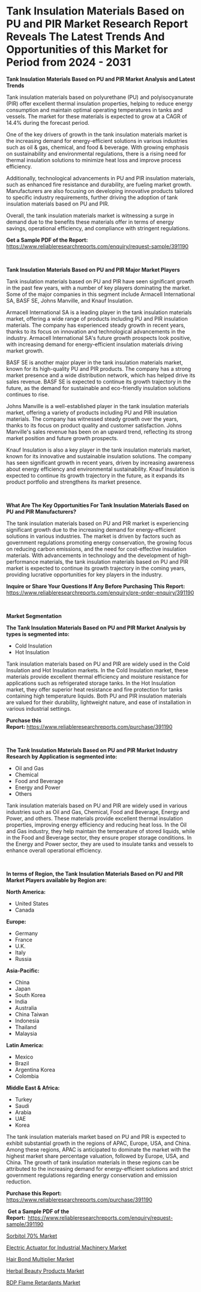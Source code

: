 <p><h1>Tank Insulation Materials Based on PU and PIR Market Research Report Reveals The Latest Trends And Opportunities of this Market for Period from 2024 - 2031</h1></p><p><strong>Tank Insulation Materials Based on PU and PIR Market Analysis and Latest Trends</strong></p>
<p><p>Tank insulation materials based on polyurethane (PU) and polyisocyanurate (PIR) offer excellent thermal insulation properties, helping to reduce energy consumption and maintain optimal operating temperatures in tanks and vessels. The market for these materials is expected to grow at a CAGR of 14.4% during the forecast period.</p><p>One of the key drivers of growth in the tank insulation materials market is the increasing demand for energy-efficient solutions in various industries such as oil & gas, chemical, and food & beverage. With growing emphasis on sustainability and environmental regulations, there is a rising need for thermal insulation solutions to minimize heat loss and improve process efficiency.</p><p>Additionally, technological advancements in PU and PIR insulation materials, such as enhanced fire resistance and durability, are fueling market growth. Manufacturers are also focusing on developing innovative products tailored to specific industry requirements, further driving the adoption of tank insulation materials based on PU and PIR.</p><p>Overall, the tank insulation materials market is witnessing a surge in demand due to the benefits these materials offer in terms of energy savings, operational efficiency, and compliance with stringent regulations.</p></p>
<p><strong>Get a Sample PDF of the Report:&nbsp;</strong> <a href="https://www.reliableresearchreports.com/enquiry/request-sample/391190">https://www.reliableresearchreports.com/enquiry/request-sample/391190</a></p>
<p>&nbsp;</p>
<p><strong>Tank Insulation Materials Based on PU and PIR Major Market Players</strong></p>
<p><p>Tank insulation materials based on PU and PIR have seen significant growth in the past few years, with a number of key players dominating the market. Some of the major companies in this segment include Armacell International SA, BASF SE, Johns Manville, and Knauf Insulation.</p><p>Armacell International SA is a leading player in the tank insulation materials market, offering a wide range of products including PU and PIR insulation materials. The company has experienced steady growth in recent years, thanks to its focus on innovation and technological advancements in the industry. Armacell International SA's future growth prospects look positive, with increasing demand for energy-efficient insulation materials driving market growth.</p><p>BASF SE is another major player in the tank insulation materials market, known for its high-quality PU and PIR products. The company has a strong market presence and a wide distribution network, which has helped drive its sales revenue. BASF SE is expected to continue its growth trajectory in the future, as the demand for sustainable and eco-friendly insulation solutions continues to rise.</p><p>Johns Manville is a well-established player in the tank insulation materials market, offering a variety of products including PU and PIR insulation materials. The company has witnessed steady growth over the years, thanks to its focus on product quality and customer satisfaction. Johns Manville's sales revenue has been on an upward trend, reflecting its strong market position and future growth prospects.</p><p>Knauf Insulation is also a key player in the tank insulation materials market, known for its innovative and sustainable insulation solutions. The company has seen significant growth in recent years, driven by increasing awareness about energy efficiency and environmental sustainability. Knauf Insulation is expected to continue its growth trajectory in the future, as it expands its product portfolio and strengthens its market presence.</p></p>
<p>&nbsp;</p>
<p><strong>What Are The Key Opportunities For Tank Insulation Materials Based on PU and PIR Manufacturers?</strong></p>
<p><p>The tank insulation materials based on PU and PIR market is experiencing significant growth due to the increasing demand for energy-efficient solutions in various industries. The market is driven by factors such as government regulations promoting energy conservation, the growing focus on reducing carbon emissions, and the need for cost-effective insulation materials. With advancements in technology and the development of high-performance materials, the tank insulation materials based on PU and PIR market is expected to continue its growth trajectory in the coming years, providing lucrative opportunities for key players in the industry.</p></p>
<p><strong>Inquire or Share Your Questions If Any Before Purchasing This Report:</strong> <a href="https://www.reliableresearchreports.com/enquiry/pre-order-enquiry/391190">https://www.reliableresearchreports.com/enquiry/pre-order-enquiry/391190</a></p>
<p>&nbsp;</p>
<p><strong>Market Segmentation</strong></p>
<p><strong>The Tank Insulation Materials Based on PU and PIR Market Analysis by types is segmented into:</strong></p>
<p><ul><li>Cold Insulation</li><li>Hot Insulation</li></ul></p>
<p><p>Tank insulation materials based on PU and PIR are widely used in the Cold Insulation and Hot Insulation markets. In the Cold Insulation market, these materials provide excellent thermal efficiency and moisture resistance for applications such as refrigerated storage tanks. In the Hot Insulation market, they offer superior heat resistance and fire protection for tanks containing high temperature liquids. Both PU and PIR insulation materials are valued for their durability, lightweight nature, and ease of installation in various industrial settings.</p></p>
<p><strong>Purchase this Report:&nbsp;</strong><a href="https://www.reliableresearchreports.com/purchase/391190">https://www.reliableresearchreports.com/purchase/391190</a></p>
<p>&nbsp;</p>
<p><strong>The Tank Insulation Materials Based on PU and PIR Market Industry Research by Application is segmented into:</strong></p>
<p><ul><li>Oil and Gas</li><li>Chemical</li><li>Food and Beverage</li><li>Energy and Power</li><li>Others</li></ul></p>
<p><p>Tank insulation materials based on PU and PIR are widely used in various industries such as Oil and Gas, Chemical, Food and Beverage, Energy and Power, and others. These materials provide excellent thermal insulation properties, improving energy efficiency and reducing heat loss. In the Oil and Gas industry, they help maintain the temperature of stored liquids, while in the Food and Beverage sector, they ensure proper storage conditions. In the Energy and Power sector, they are used to insulate tanks and vessels to enhance overall operational efficiency.</p></p>
<p>&nbsp;</p>
<p><strong>In terms of Region, the Tank Insulation Materials Based on PU and PIR Market Players available by Region are:</strong></p>
<p>
    <p> <strong> North America: </strong>
        <ul>
            <li>United States</li>
            <li>Canada</li>
        </ul>
        </p> 
    <p> <strong> Europe: </strong>
        <ul>
            <li>Germany</li>
            <li>France</li>
            <li>U.K.</li>
            <li>Italy</li>
            <li>Russia</li>
        </ul>
        </p> 
    <p> <strong> Asia-Pacific: </strong>
        <ul>
            <li>China</li>
            <li>Japan</li>
            <li>South Korea</li>
            <li>India</li>
            <li>Australia</li>
            <li>China Taiwan</li>
            <li>Indonesia</li>
            <li>Thailand</li>
            <li>Malaysia</li>
        </ul>
        </p> 
    <p> <strong> Latin America: </strong>
        <ul>
            <li>Mexico</li>
            <li>Brazil</li>
            <li>Argentina Korea</li>
            <li>Colombia</li>
        </ul>
        </p> 
    <p> <strong> Middle East & Africa: </strong>
        <ul>
            <li>Turkey</li>
            <li>Saudi</li>
            <li>Arabia</li>
            <li>UAE</li>
            <li>Korea</li>
        </ul>
    </p>
    </p>
<p><p>The tank insulation materials market based on PU and PIR is expected to exhibit substantial growth in the regions of APAC, Europe, USA, and China. Among these regions, APAC is anticipated to dominate the market with the highest market share percentage valuation, followed by Europe, USA, and China. The growth of tank insulation materials in these regions can be attributed to the increasing demand for energy-efficient solutions and strict government regulations regarding energy conservation and emission reduction.</p></p>
<p><strong>Purchase this Report: </strong><a href="https://www.reliableresearchreports.com/purchase/391190">https://www.reliableresearchreports.com/purchase/391190</a></p>
<p>&nbsp;<strong>Get a Sample PDF of the Report:&nbsp;&nbsp;</strong><a href="https://www.reliableresearchreports.com/enquiry/request-sample/391190">https://www.reliableresearchreports.com/enquiry/request-sample/391190</a></p>
<p><strong></strong></p>
<p><p><a href="https://github.com/kufem1/Market-Research-Report-List-1/blob/main/sorbitol-70-market.md">Sorbitol 70% Market</a></p><p><a href="https://circular-yam-9b9.notion.site/Electric-Actuator-for-Industrial-Machinery-Market-with-the-goal-of-estimating-the-market-size-and-fu-fada096b42ef41e191c0b6da088b8045">Electric Actuator for Industrial Machinery Market</a></p><p><a href="https://view.publitas.com/reportprime-1/hair-bond-multiplier-market-research-report-unlocks-analysis-on-the-market-financial-status-market-size-and-market-revenue-upto-2031/">Hair Bond Multiplier Market</a></p><p><a href="https://view.publitas.com/reportprime-1/herbal-beauty-products-market-size-growing-and-forecasted-for-period-from-2024-2031-and-provides-complete-market-analysis-of-this-market/">Herbal Beauty Products Market</a></p><p><a href="https://cedar-agate-3da.notion.site/BDP-Flame-Retardants-Market-Size-Evaluating-its-Market-Trends-Growth-and-Projections-2024-2031-c427587b47e2416b952f4ad46322f626">BDP Flame Retardants Market</a></p></p>